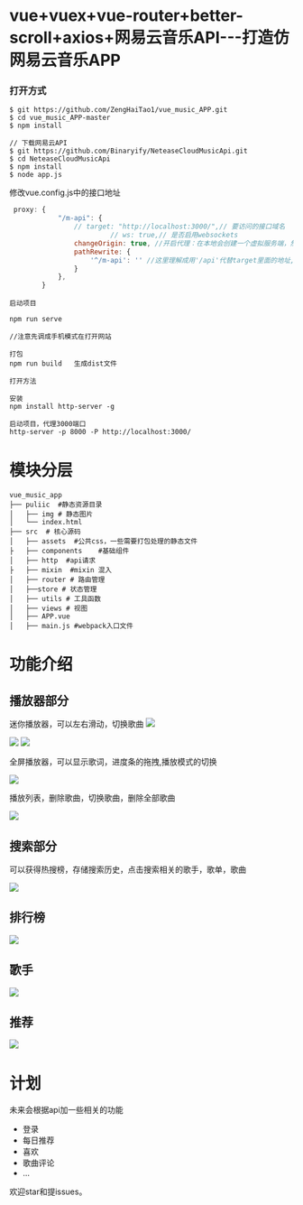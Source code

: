 # vue+vuex+vue-router+better-scroll+axios+网易云音乐API---打造仿网易云音乐APP

### 打开方式

```
$ git https://github.com/ZengHaiTao1/vue_music_APP.git
$ cd vue_music_APP-master
$ npm install

// 下载网易云API
$ git https://github.com/Binaryify/NeteaseCloudMusicApi.git
$ cd NeteaseCloudMusicApi
$ npm install 
$ node app.js

```
修改vue.config.js中的接口地址
```js
 proxy: {
            "/m-api": {
                // target: "http://localhost:3000/",// 要访问的接口域名
                         // ws: true,// 是否启用websockets
                changeOrigin: true, //开启代理：在本地会创建一个虚拟服务端，然后发送请求的数据，并同时接收请求的数据，这样服务端和服务端进行数据的交互就不会有跨域问题
                pathRewrite: {
                    '^/m-api': '' //这里理解成用'/api'代替target里面的地址,比如我要调用'http://40.00.100.100:3002/user/add'，直接写'/api/user/add'即可
                }
            },
        }
```

```
启动项目

npm run serve

//注意先调成手机模式在打开网站

打包
npm run build   生成dist文件

打开方法

安装
npm install http-server -g 

启动项目，代理3000端口
http-server -p 8000 -P http://localhost:3000/

```

# 模块分层

```shell
vue_music_app
├── puliic  #静态资源目录 
│   ├── img # 静态图片
│   └── index.html 
├── src  # 核心源码
│   ├── assets  #公共css，一些需要打包处理的静态文件
├   ├── components    #基础组件
│   ├── http  #api请求
├   ├── mixin  #mixin 混入
│   ├── router # 路由管理
│   ├──store # 状态管理
│   ├── utils # 工具函数
│   ├── views # 视图
│   ├── APP.vue 
│   ├── main.js #webpack入口文件

```


# 功能介绍

## 播放器部分

迷你播放器，可以左右滑动，切换歌曲
<img  src = "https://zhtblog-1300797618.cos.ap-guangzhou.myqcloud.com/musi-app/%E6%92%AD%E6%94%BE%E5%99%A8%E5%86%85%E6%A0%B8.gif"/>

![](https://raw.githubusercontent.com/ZengHaiTao1/PIC/master/music-img/1.gif?token=AIXH2DXF3NWWSEPGYANSW3K6UUGUQ)
![](https://zhtblog-1300797618.cos.ap-guangzhou.myqcloud.com/musi-app/%E6%92%AD%E6%94%BE%E5%99%A8%E5%86%85%E6%A0%B8.gif)


全屏播放器，可以显示歌词，进度条的拖拽,播放模式的切换

![](https://zhtblog-1300797618.cos.ap-guangzhou.myqcloud.com/musi-app/%E6%92%AD%E6%94%BE%E5%99%A8%E5%86%85%E6%A0%B83.gif)


播放列表，删除歌曲，切换歌曲，删除全部歌曲

![](https://zhtblog-1300797618.cos.ap-guangzhou.myqcloud.com/musi-app/%E6%92%AD%E6%94%BE%E5%99%A8%E5%86%85%E6%A0%B84.gif)



## 搜索部分

可以获得热搜榜，存储搜索历史，点击搜索相关的歌手，歌单，歌曲

![](https://zhtblog-1300797618.cos.ap-guangzhou.myqcloud.com/musi-app/%E6%90%9C%E7%B4%A2%E9%83%A8%E5%88%86.gif)

## 排行榜

![](https://zhtblog-1300797618.cos.ap-guangzhou.myqcloud.com/musi-app/%E6%8E%92%E8%A1%8C%E6%A6%9C.gif)


## 歌手

![](https://zhtblog-1300797618.cos.ap-guangzhou.myqcloud.com/musi-app/%E6%AD%8C%E6%89%8B%E9%A1%B5%E9%9D%A2.gif)


## 推荐

![](https://zhtblog-1300797618.cos.ap-guangzhou.myqcloud.com/musi-app/%E6%8E%A8%E8%8D%90%E9%A1%B5%E9%9D%A2.gif)




# 计划


未来会根据api加一些相关的功能
- 登录
- 每日推荐
- 喜欢
- 歌曲评论
- ...

欢迎star和提issues。

